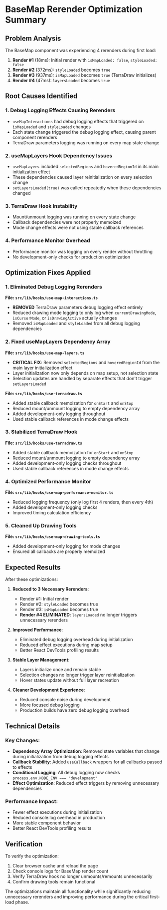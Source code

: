 # BaseMap Rerender Optimization Summary

## Problem Analysis

The BaseMap component was experiencing 4 rerenders during first load:

1. **Render #1** (18ms): Initial render with `isMapLoaded: false`, `styleLoaded: false`
2. **Render #2** (372ms): `styleLoaded` becomes `true`
3. **Render #3** (937ms): `isMapLoaded` becomes `true` (TerraDraw initializes)
4. **Render #4** (47ms): `layersLoaded` becomes `true`

## Root Causes Identified

### 1. Debug Logging Effects Causing Rerenders
- `useMapInteractions` had debug logging effects that triggered on `isMapLoaded` and `styleLoaded` changes
- Each state change triggered the debug logging effect, causing parent component rerenders
- TerraDraw parameters logging was running on every map state change

### 2. useMapLayers Hook Dependency Issues
- `useMapLayers` included `selectedRegions` and `hoveredRegionId` in its main initialization effect
- These dependencies caused layer reinitialization on every selection change
- `setLayersLoaded(true)` was called repeatedly when these dependencies changed

### 3. TerraDraw Hook Instability
- Mount/unmount logging was running on every state change
- Callback dependencies were not properly memoized
- Mode change effects were not using stable callback references

### 4. Performance Monitor Overhead
- Performance monitor was logging on every render without throttling
- No development-only checks for production optimization

## Optimization Fixes Applied

### 1. Eliminated Debug Logging Rerenders

**File: `src/lib/hooks/use-map-interactions.ts`**
- **REMOVED** TerraDraw parameters debug logging effect entirely
- Reduced drawing mode logging to only log when `currentDrawingMode`, `isCursorMode`, or `isDrawingActive` actually changes
- Removed `isMapLoaded` and `styleLoaded` from all debug logging dependencies

### 2. Fixed useMapLayers Dependency Array

**File: `src/lib/hooks/use-map-layers.ts`**
- **CRITICAL FIX**: Removed `selectedRegions` and `hoveredRegionId` from the main layer initialization effect
- Layer initialization now only depends on map setup, not selection state
- Selection updates are handled by separate effects that don't trigger `setLayersLoaded`

**File: `src/lib/hooks/use-terradraw.ts`**
- Added stable callback memoization for `onStart` and `onStop`
- Reduced mount/unmount logging to empty dependency array
- Added development-only logging throughout
- Used stable callback references in mode change effects

### 3. Stabilized TerraDraw Hook

**File: `src/lib/hooks/use-terradraw.ts`**
- Added stable callback memoization for `onStart` and `onStop`
- Reduced mount/unmount logging to empty dependency array
- Added development-only logging checks throughout
- Used stable callback references in mode change effects

### 4. Optimized Performance Monitor

**File: `src/lib/hooks/use-map-performance-monitor.ts`**
- Reduced logging frequency (only log first 4 renders, then every 4th)
- Added development-only logging checks
- Improved timing calculation efficiency

### 5. Cleaned Up Drawing Tools

**File: `src/lib/hooks/use-map-drawing-tools.ts`**
- Added development-only logging for mode changes
- Ensured all callbacks are properly memoized

## Expected Results

After these optimizations:

1. **Reduced to 3 Necessary Rerenders**:
   - Render #1: Initial render
   - Render #2: `styleLoaded` becomes true
   - Render #3: `isMapLoaded` becomes true
   - **Render #4 ELIMINATED**: `layersLoaded` no longer triggers unnecessary rerenders

2. **Improved Performance**:
   - Eliminated debug logging overhead during initialization
   - Reduced effect executions during map setup
   - Better React DevTools profiling results

3. **Stable Layer Management**:
   - Layers initialize once and remain stable
   - Selection changes no longer trigger layer reinitialization
   - Hover states update without full layer recreation

4. **Cleaner Development Experience**:
   - Reduced console noise during development
   - More focused debug logging
   - Production builds have zero debug logging overhead

## Technical Details

### Key Changes:
- **Dependency Array Optimization**: Removed state variables that change during initialization from debug logging effects
- **Callback Stability**: Added `useCallback` wrappers for all callbacks passed to effects
- **Conditional Logging**: All debug logging now checks `process.env.NODE_ENV === "development"`
- **Effect Optimization**: Reduced effect triggers by removing unnecessary dependencies

### Performance Impact:
- Fewer effect executions during initialization
- Reduced console.log overhead in production
- More stable component behavior
- Better React DevTools profiling results

## Verification

To verify the optimization:
1. Clear browser cache and reload the page
2. Check console logs for BaseMap render count
3. Verify TerraDraw hook no longer unmounts/remounts unnecessarily
4. Confirm drawing tools remain functional

The optimizations maintain all functionality while significantly reducing unnecessary rerenders and improving performance during the critical first-load phase.
